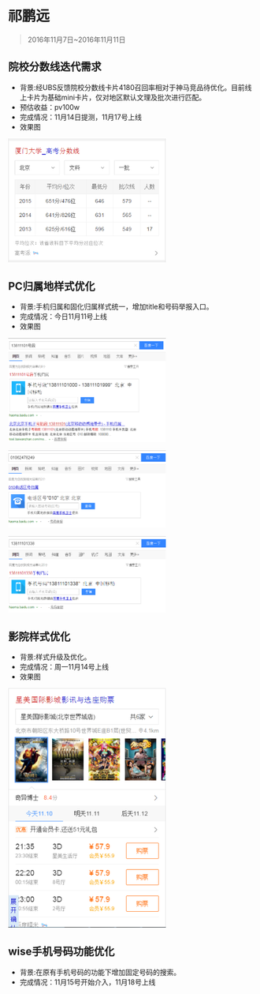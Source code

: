 # 祁鹏远

> 2016年11月7日~2016年11月11日


## 院校分数线迭代需求

* 背景:经UBS反馈院校分数线卡片4180召回率相对于神马竞品待优化。目前线上卡片为基础mini卡片，仅对地区默认文理及批次进行匹配。
* 预估收益：pv100w
* 完成情况：11月14日提测，11月17号上线
* 效果图

<p><img src="../2016-11-04/img/v_qipengyuan/fsx.png" width="320"></p>


## PC归属地样式优化

* 背景:手机归属和固化归属样式统一，增加title和号码举报入口。
* 完成情况：今日11月11号上线
* 效果图

<p><img src="../2016-11-11/img/v_qipengyuan/phone.png" width="320"></p>

<p><img src="../2016-11-11/img/v_qipengyuan/phone1.png" width="320"></p>

<p><img src="../2016-11-11/img/v_qipengyuan/phone2.png" width="320"></p>

## 影院样式优化
* 背景:样式升级及优化。
* 完成情况：周一11月14号上线
* 效果图

<p><img src="../2016-11-11/img/v_qipengyuan/movie.png" width="320"></p>


## wise手机号码功能优化

* 背景:在原有手机号码的功能下增加固定号码的搜索。
* 完成情况：11月15号开始介入，11月18号上线













